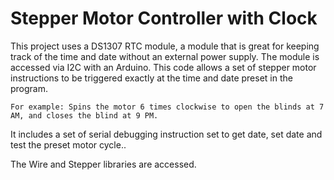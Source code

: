 # Stepper Motor Controller with Clock

This project uses a DS1307 RTC module, a module that is great for keeping track of the time and date without an external power supply.
The module is accessed via I2C with an Arduino.
This code allows a set of stepper motor instructions to be triggered exactly at the time and date preset in the program.
```
For example: Spins the motor 6 times clockwise to open the blinds at 7 AM, and closes the blind at 9 PM.
```
It includes a set of serial debugging instruction set to get date, set date and test the preset motor cycle..

The Wire and Stepper libraries are accessed.
